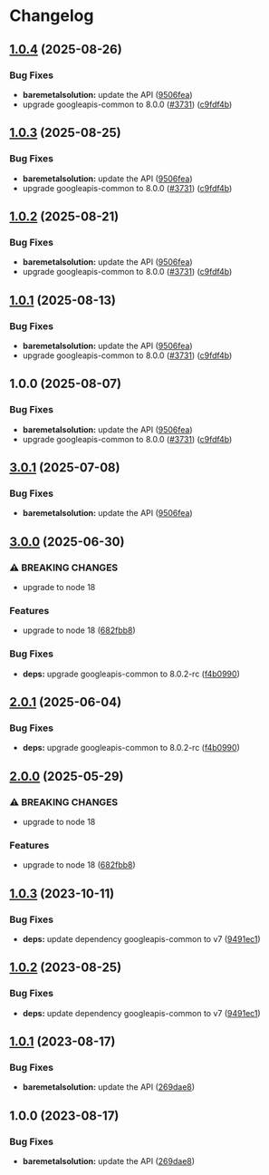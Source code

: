 # Changelog

## [1.0.4](https://github.com/googleapis/google-api-nodejs-client/compare/baremetalsolution-v1.0.3...baremetalsolution-v1.0.4) (2025-08-26)


### Bug Fixes

* **baremetalsolution:** update the API ([9506fea](https://github.com/googleapis/google-api-nodejs-client/commit/9506fead56e70cd5cb835de5d894f3e8ed7391d3))
* upgrade googleapis-common to 8.0.0  ([#3731](https://github.com/googleapis/google-api-nodejs-client/issues/3731)) ([c9fdf4b](https://github.com/googleapis/google-api-nodejs-client/commit/c9fdf4b34d6c9bcf608eee35dd281d4680be9797))

## [1.0.3](https://github.com/googleapis/google-api-nodejs-client/compare/baremetalsolution-v1.0.2...baremetalsolution-v1.0.3) (2025-08-25)


### Bug Fixes

* **baremetalsolution:** update the API ([9506fea](https://github.com/googleapis/google-api-nodejs-client/commit/9506fead56e70cd5cb835de5d894f3e8ed7391d3))
* upgrade googleapis-common to 8.0.0  ([#3731](https://github.com/googleapis/google-api-nodejs-client/issues/3731)) ([c9fdf4b](https://github.com/googleapis/google-api-nodejs-client/commit/c9fdf4b34d6c9bcf608eee35dd281d4680be9797))

## [1.0.2](https://github.com/googleapis/google-api-nodejs-client/compare/baremetalsolution-v1.0.1...baremetalsolution-v1.0.2) (2025-08-21)


### Bug Fixes

* **baremetalsolution:** update the API ([9506fea](https://github.com/googleapis/google-api-nodejs-client/commit/9506fead56e70cd5cb835de5d894f3e8ed7391d3))
* upgrade googleapis-common to 8.0.0  ([#3731](https://github.com/googleapis/google-api-nodejs-client/issues/3731)) ([c9fdf4b](https://github.com/googleapis/google-api-nodejs-client/commit/c9fdf4b34d6c9bcf608eee35dd281d4680be9797))

## [1.0.1](https://github.com/googleapis/google-api-nodejs-client/compare/baremetalsolution-v1.0.0...baremetalsolution-v1.0.1) (2025-08-13)


### Bug Fixes

* **baremetalsolution:** update the API ([9506fea](https://github.com/googleapis/google-api-nodejs-client/commit/9506fead56e70cd5cb835de5d894f3e8ed7391d3))
* upgrade googleapis-common to 8.0.0  ([#3731](https://github.com/googleapis/google-api-nodejs-client/issues/3731)) ([c9fdf4b](https://github.com/googleapis/google-api-nodejs-client/commit/c9fdf4b34d6c9bcf608eee35dd281d4680be9797))

## 1.0.0 (2025-08-07)


### Bug Fixes

* **baremetalsolution:** update the API ([9506fea](https://github.com/googleapis/google-api-nodejs-client/commit/9506fead56e70cd5cb835de5d894f3e8ed7391d3))
* upgrade googleapis-common to 8.0.0  ([#3731](https://github.com/googleapis/google-api-nodejs-client/issues/3731)) ([c9fdf4b](https://github.com/googleapis/google-api-nodejs-client/commit/c9fdf4b34d6c9bcf608eee35dd281d4680be9797))

## [3.0.1](https://github.com/googleapis/google-api-nodejs-client/compare/baremetalsolution-v3.0.0...baremetalsolution-v3.0.1) (2025-07-08)


### Bug Fixes

* **baremetalsolution:** update the API ([9506fea](https://github.com/googleapis/google-api-nodejs-client/commit/9506fead56e70cd5cb835de5d894f3e8ed7391d3))

## [3.0.0](https://github.com/googleapis/google-api-nodejs-client/compare/baremetalsolution-v2.0.1...baremetalsolution-v3.0.0) (2025-06-30)


### ⚠ BREAKING CHANGES

* upgrade to node 18

### Features

* upgrade to node 18 ([682fbb8](https://github.com/googleapis/google-api-nodejs-client/commit/682fbb869189ae92b3e9a194d37d0548af0c1f92))


### Bug Fixes

* **deps:** upgrade googleapis-common to 8.0.2-rc ([f4b0990](https://github.com/googleapis/google-api-nodejs-client/commit/f4b099071040cfbcfe4a2e7d487d45ee93b369e0))

## [2.0.1](https://github.com/googleapis/google-api-nodejs-client/compare/baremetalsolution-v2.0.0...baremetalsolution-v2.0.1) (2025-06-04)


### Bug Fixes

* **deps:** upgrade googleapis-common to 8.0.2-rc ([f4b0990](https://github.com/googleapis/google-api-nodejs-client/commit/f4b099071040cfbcfe4a2e7d487d45ee93b369e0))

## [2.0.0](https://github.com/googleapis/google-api-nodejs-client/compare/baremetalsolution-v1.0.3...baremetalsolution-v2.0.0) (2025-05-29)


### ⚠ BREAKING CHANGES

* upgrade to node 18

### Features

* upgrade to node 18 ([682fbb8](https://github.com/googleapis/google-api-nodejs-client/commit/682fbb869189ae92b3e9a194d37d0548af0c1f92))

## [1.0.3](https://github.com/googleapis/google-api-nodejs-client/compare/baremetalsolution-v1.0.2...baremetalsolution-v1.0.3) (2023-10-11)


### Bug Fixes

* **deps:** update dependency googleapis-common to v7 ([9491ec1](https://github.com/googleapis/google-api-nodejs-client/commit/9491ec1cdc3c413e7d73edcfcd59cf5c28a7c855))

## [1.0.2](https://github.com/googleapis/google-api-nodejs-client/compare/baremetalsolution-v1.0.1...baremetalsolution-v1.0.2) (2023-08-25)


### Bug Fixes

* **deps:** update dependency googleapis-common to v7 ([9491ec1](https://github.com/googleapis/google-api-nodejs-client/commit/9491ec1cdc3c413e7d73edcfcd59cf5c28a7c855))

## [1.0.1](https://github.com/googleapis/google-api-nodejs-client/compare/baremetalsolution-v1.0.0...baremetalsolution-v1.0.1) (2023-08-17)


### Bug Fixes

* **baremetalsolution:** update the API ([269dae8](https://github.com/googleapis/google-api-nodejs-client/commit/269dae821f99d2ed5ea20b21ed9b58a20adabce1))

## 1.0.0 (2023-08-17)


### Bug Fixes

* **baremetalsolution:** update the API ([269dae8](https://github.com/googleapis/google-api-nodejs-client/commit/269dae821f99d2ed5ea20b21ed9b58a20adabce1))
